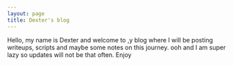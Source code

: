```yaml
---
layout: page
title: Dexter's blog
---
```


Hello, my name is Dexter and welcome to ,y blog where I will be posting writeups, scripts and maybe some notes on this journey. ooh and I am super lazy so updates will not be that often. Enjoy
